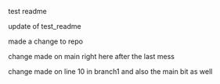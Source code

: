 test readme


update of test_readme

made a change to repo

change made on main right here after the last mess

change made on line 10 in branch1 and also the main bit as well

